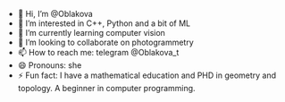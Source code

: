 - 👋 Hi, I’m @Oblakova
- 👀 I’m interested in C++, Python and a bit of ML
- 🌱 I’m currently learning computer vision
- 💞️ I’m looking to collaborate on photogrammetry
- 📫 How to reach me: telegram @Oblakova_t
- 😄 Pronouns: she
- ⚡ Fun fact: I have a mathematical education and PHD in geometry and topology. A beginner in computer programming.

